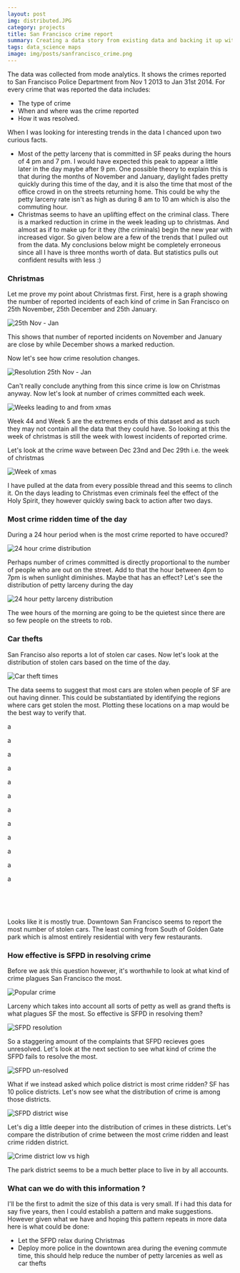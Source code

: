 ```yaml
---
layout: post
img: distributed.JPG
category: projects
title: San Francisco crime report
summary: Creating a data story from existing data and backing it up with statistics
tags: data_science maps
image: img/posts/sanfrancisco_crime.png
---
```


The data was collected from mode analytics. It shows the crimes reported to San Francisco Police Department from Nov 1 2013 to Jan 31st 2014. For every crime that was reported the data includes:

- The type of crime
- When and where was the crime reported
- How it was resolved.

When I was looking for interesting trends in the data I chanced upon two curious facts.

- Most of the petty larceny that is committed in SF peaks during the hours of 4 pm and 7 pm. I would have expected this peak to appear a little later in the day maybe after 9 pm. One possible theory to explain this is that during the months of November and January, daylight fades pretty quickly during this time of the day, and it is also the time that most of the office crowd in on the streets returning home. This could be why the petty larceny rate isn't as high as during 8 am to 10 am which is also the commuting hour.
- Christmas seems to have an uplifting effect on the criminal class. There is a marked reduction in crime in the week leading up to christmas. And almost as if to make up for it they (the criminals) begin the new year with increased vigor.
So given below are a few of the trends that I pulled out from the data. My conclusions below might be completely erroneous since all I have is three months worth of data. But statistics pulls out confident results with less :)

### Christmas

Let me prove my point about Christmas first. First, here is a graph showing the number of reported incidents of each kind of crime in San Francisco on 25th November, 25th December and 25th January.

![25th Nov - Jan](/img/san_francisco/25thNov-Jan.png "25th Nov to 25th Jan")

This shows that number of reported incidents on November and January are close by while December shows a marked reduction.

Now let's see how crime resolution changes.

![Resolution 25th Nov - Jan](/img/san_francisco/resolution-25thNov-Jan.png "Resolution 25th Nov to 25th Jan")

Can't really conclude anything from this since crime is low on Christmas anyway. Now let's look at number of crimes committed each week.

![Weeks leading to and from xmas](/img/san_francisco/weeks-leading-to-and-from-xmas.png "Weeks leading to and from xmas")

Week 44 and Week 5 are the extremes ends of this dataset and as such they may not contain all the data that they could have. So looking at this the week of christmas is still the week with lowest incidents of reported crime.

Let's look at the crime wave between Dec 23nd and Dec 29th i.e. the week of christmas

![Week of xmas](/img/san_francisco/week-of-xmas.png "Week of xmas")

I have pulled at the data from every possible thread and this seems to clinch it. On the days leading to Christmas even criminals feel the effect of the Holy Spirit, they however quickly swing back to action after two days.

### Most crime ridden time of the day

During a 24 hour period when is the most crime reported to have occured?

![24 hour crime distribution](/img/san_francisco/weeks-leading-to-and-from-xmas.png "24 hour crime distribution")

Perhaps number of crimes committed is directly proportional to the number of people who are out on the street. Add to that the hour between 4pm to 7pm is when sunlight diminishes. Maybe that has an effect?
Let's see the distribution of petty larceny during the day

![24 hour petty larceny distribution](/img/san_francisco/24-hour-petty-larceny-distrib.png "24 hour petty larceny distribution")

The wee hours of the morning are going to be the quietest since there are so few people on the streets to rob.

### Car thefts
San Franciso also reports a lot of stolen car cases. Now let's look at the distribution of stolen cars based on the time of the day.

![Car theft times](/img/san_francisco/car_stolen_times.png "Car theft times")

The data seems to suggest that most cars are stolen when people of SF are out having dinner. This could be substantiated by identifying the regions where cars get stolen the most. Plotting these locations on a map would be the best way to verify that.

<head>
   <link rel="stylesheet" href="http://cdn.leafletjs.com/leaflet-0.7/leaflet.css" />
   <link rel="stylesheet" href="http://leaflet.github.io/Leaflet.markercluster/dist/MarkerCluster.Default.css" />
   <script src="http://cdn.leafletjs.com/leaflet-0.7/leaflet.js"></script>
   <script src="http://leaflet.github.io/Leaflet.markercluster/dist/leaflet.markercluster-src.js" type='text/javascript'></script>
   <script src="http://briangonzalez.github.io/jquery.adaptive-backgrounds.js/js/jquery.js"></script>

<style>
#map {
  position:absolute;

}
</style>
</head>
<body>

<div id="map" style="width: 960px; height: 500px"></div>

<script>
var actualMap = L.map('map').setView([37.7609, -122.4219], 12);
L.tileLayer('http://{s}.tile.openstreetmap.org/{z}/{x}/{y}.png', {
    maxZoom: 18,
    attribution: 'Map data (c) <a href="http://openstreetmap.org">OpenStreetMap</a> contributors'
}).addTo(actualMap);
var map = new L.markerClusterGroup();
var THOUSANDS = 3;
var API_ENDPOINT = "https://rawgit.com/Prnbs/SlideRule/master/DataStory/json/vehicles_8pm.json?";
for (var i = 0; i < THOUSANDS; i++) {
  offset = i * 1000;
  jQuery.get(API_ENDPOINT + "$offset=" + offset, function(data) {
    for (var index = 0; index < data.length; index++) {
      incident = data[index];
      console.log(incident);
      marker = L.marker([incident["lat"], incident["lon"]]);
      marker.bindPopup(incident["descript"]);
      map.addLayer(marker);
    }
});
}
actualMap.addLayer(map);
</script>

</body>

a

a

a

a

a

a

a

a

a

a

a

a

<br>
<br>
<br>

Looks like it is mostly true. Downtown San Francisco seems to report the most number of stolen cars. The least coming from South of Golden Gate park which is almost entirely residential with very few restaurants.

### How effective is SFPD in resolving crime

Before we ask this question however, it's worthwhile to look at what kind of crime plagues San Francisco the most.

![Popular crime](/img/san_francisco/popular-crime.png "Most popular crimes")

Larceny which takes into account all sorts of petty as well as grand thefts is what plagues SF the most. So effective is SFPD in resolving them?

![SFPD resolution](/img/san_francisco/sfpd-resolution.png "SFPD resolution")

So a staggering amount of the complaints that SFPD recieves goes unresolved. Let's look at the next section to see what kind of crime the SFPD fails to resolve the most.

![SFPD un-resolved](/img/san_francisco/sfpd-unresolved.png "SFPD's un-resolved break up")

What if we instead asked which police district is most crime ridden? SF has 10 police districts. Let's now see what the distribution of crime is among those districts.

![SFPD district wise](/img/san_francisco/sf-district-crime.png "SF district wise crime")

Let's dig a little deeper into the distribution of crimes in these districts. Let's compare the distribution of crime between the most crime ridden and least crime ridden district.

![Crime district low vs high](/img/san_francisco/district-high-low.png "Crime district low vs high")

The park district seems to be a much better place to live in by all accounts.

### What can we do with this information ?

I'll be the first to admit the size of this data is very small. If i had this data for say five years, then I could establish a pattern and make suggestions. However given what we have and hoping this pattern repeats in more data here is what could be done:

- Let the SFPD relax during Christmas
- Deploy more police in the downtown area during the evening commute time, this should help reduce the number of petty larcenies as well as car thefts
